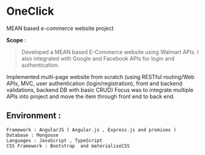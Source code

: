 # OneClick
MEAN based e-commerce website project

**Scope** :
> Developed a MEAN based E-Commerce website using Walmart APIs. I also integrated with Google and
Facebook APIs for login and authentication.

Implemented multi-page website from scratch (using RESTful routing/Web APIs, MVC, user authentication
(login/registration), front and backend validations, backend DB with basic CRUD)
Focus was to integrate multiple APIs into project and move the item through front end to back end.

## Environment : 
```
Framework : AngularJS ( Angular.js , Express.js and promises )
Database : Mongoose
Languages : JavaScript , TypeScript
CSS Framework : Bootstrap  and materialiseCSS
```

